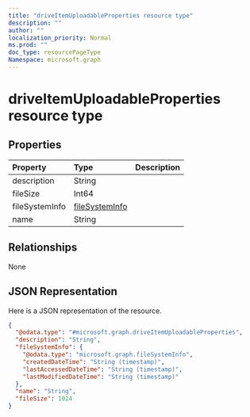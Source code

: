 ```yaml
---
title: "driveItemUploadableProperties resource type"
description: ""
author: ""
localization_priority: Normal
ms.prod: ""
doc_type: resourcePageType
Namespace: microsoft.graph
---
```



# driveItemUploadableProperties resource type



## Properties
|Property|Type|Description|
|:---|:---|:---|
|description|String||
|fileSize|Int64||
|fileSystemInfo|[fileSystemInfo](../resources/fileSystemInfo.md)||
|name|String||

## Relationships
None

## JSON Representation
Here is a JSON representation of the resource.
<!-- {
  "blockType": "resource",
  "@odata.type": "microsoft.graph.driveItemUploadableProperties"
}
-->
``` json
{
  "@odata.type": "#microsoft.graph.driveItemUploadableProperties",
  "description": "String",
  "fileSystemInfo": {
    "@odata.type": "microsoft.graph.fileSystemInfo",
    "createdDateTime": "String (timestamp)",
    "lastAccessedDateTime": "String (timestamp)",
    "lastModifiedDateTime": "String (timestamp)"
  },
  "name": "String",
  "fileSize": 1024
}
```

